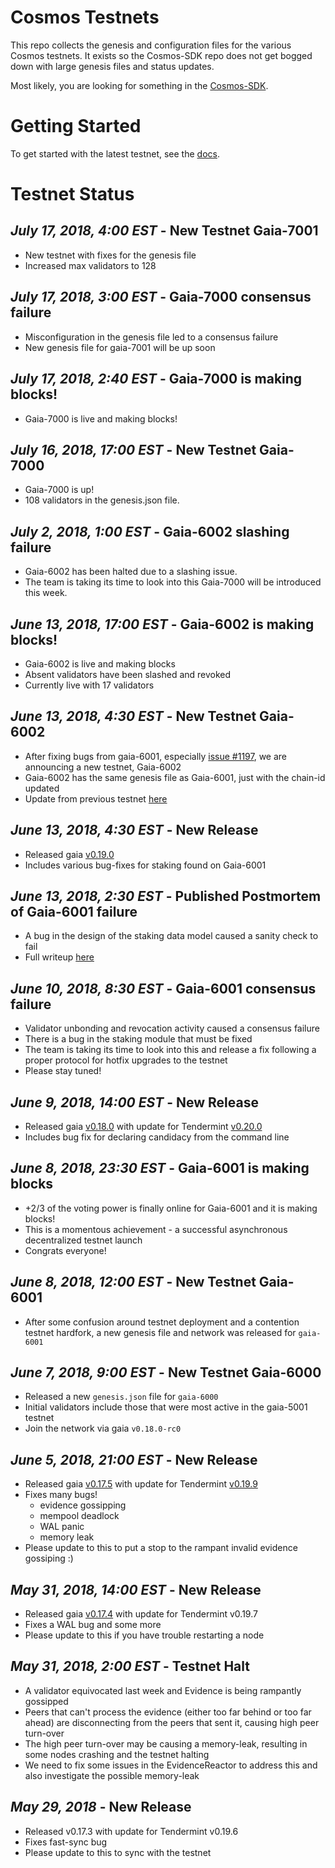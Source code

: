 # Cosmos Testnets

This repo collects the genesis and configuration files for the various Cosmos
testnets. It exists so the Cosmos-SDK repo does not get bogged down with large
genesis files and status updates.

Most likely, you are looking for something in the
[Cosmos-SDK](https://github.com/cosmos/cosmos-sdk).

# Getting Started

To get started with the latest testnet, see the
[docs](https://cosmos.network/docs/getting-started/full-node.html).

# Testnet Status

## *July 17, 2018, 4:00 EST* - New Testnet Gaia-7001 

- New testnet with fixes for the genesis file 
- Increased max validators to 128

## *July 17, 2018, 3:00 EST* - Gaia-7000 consensus failure

- Misconfiguration in the genesis file led to a consensus failure
- New genesis file for gaia-7001 will be up soon

## *July 17, 2018, 2:40 EST* - Gaia-7000 is making blocks!

- Gaia-7000 is live and making blocks!

## *July 16, 2018, 17:00 EST* - New Testnet Gaia-7000

- Gaia-7000 is up!
- 108 validators in the genesis.json file.

## *July 2, 2018, 1:00 EST* - Gaia-6002 slashing failure

- Gaia-6002 has been halted due to a slashing issue.
- The team is taking its time to look into this Gaia-7000 will be introduced this week.

## *June 13, 2018, 17:00 EST* - Gaia-6002 is making blocks!

- Gaia-6002 is live and making blocks
- Absent validators have been slashed and revoked 
- Currently live with 17 validators

## *June 13, 2018, 4:30 EST* - New Testnet Gaia-6002

- After fixing bugs from gaia-6001, especially [issue
  #1197](https://github.com/cosmos/cosmos-sdk/issues/1197), we are announcing a
  new testnet, Gaia-6002
- Gaia-6002 has the same genesis file as Gaia-6001, just with the chain-id
  updated
- Update from previous testnet [here](https://github.com/cosmos/cosmos-sdk/tree/master/cmd/gaia/testnets#upgrading-from-previous-testnet)

## *June 13, 2018, 4:30 EST* - New Release

- Released gaia
  [v0.19.0](https://github.com/cosmos/cosmos-sdk/releases/tag/v0.19.0)
- Includes various bug-fixes for staking found on Gaia-6001

## *June 13, 2018, 2:30 EST* - Published Postmortem of Gaia-6001 failure

- A bug in the design of the staking data model caused a sanity check to fail
- Full writeup
  [here](https://github.com/cosmos/cosmos-sdk/issues/1197#issuecomment-396823021)

## *June 10, 2018, 8:30 EST* - Gaia-6001 consensus failure

- Validator unbonding and revocation activity caused a consensus failure
- There is a bug in the staking module that must be fixed
- The team is taking its time to look into this and release a fix following a
  proper protocol for hotfix upgrades to the testnet
- Please stay tuned!

## *June 9, 2018, 14:00 EST* - New Release

- Released gaia
  [v0.18.0](https://github.com/cosmos/cosmos-sdk/releases/tag/v0.18.0) with
  update for Tendermint
  [v0.20.0](https://github.com/tendermint/tendermint/releases/tag/v0.20.0)
- Includes bug fix for declaring candidacy from the command line

## *June 8, 2018, 23:30 EST* - Gaia-6001 is making blocks

- +2/3 of the voting power is finally online for Gaia-6001 and it is making
  blocks!
- This is a momentous achievement - a successful asynchronous decentralized
  testnet launch
- Congrats everyone!

## *June 8, 2018, 12:00 EST* - New Testnet Gaia-6001

- After some confusion around testnet deployment and a contention testnet
  hardfork, a new genesis file and network was released for `gaia-6001`

## *June 7, 2018, 9:00 EST* - New Testnet Gaia-6000

- Released a new `genesis.json` file for `gaia-6000`
- Initial validators include those that were most active in
  the gaia-5001 testnet
- Join the network via gaia `v0.18.0-rc0`

## *June 5, 2018, 21:00 EST* - New Release

- Released gaia
  [v0.17.5](https://github.com/cosmos/cosmos-sdk/releases/tag/v0.17.5) 
  with update for Tendermint
  [v0.19.9](https://github.com/tendermint/tendermint/releases/tag/v0.19.9)
- Fixes many bugs!
    - evidence gossipping 
    - mempool deadlock
    - WAL panic
    - memory leak
- Please update to this to put a stop to the rampant invalid evidence gossiping
  :)

## *May 31, 2018, 14:00 EST* - New Release

- Released gaia
  [v0.17.4](https://github.com/cosmos/cosmos-sdk/releases/tag/v0.17.4) with update for Tendermint v0.19.7
- Fixes a WAL bug and some more
- Please update to this if you have trouble restarting a node

## *May 31, 2018, 2:00 EST* - Testnet Halt

- A validator equivocated last week and Evidence is being rampantly gossipped
- Peers that can't process the evidence (either too far behind or too far ahead) are disconnecting from the peers that
  sent it, causing high peer turn-over
- The high peer turn-over may be causing a memory-leak, resulting in some nodes
  crashing and the testnet halting
- We need to fix some issues in the EvidenceReactor to address this and also
  investigate the possible memory-leak

## *May 29, 2018* - New Release

- Released v0.17.3 with update for Tendermint v0.19.6
- Fixes fast-sync bug
- Please update to this to sync with the testnet
